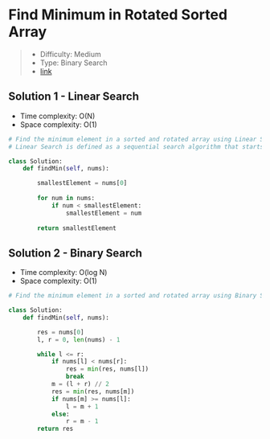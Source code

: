 # Find Minimum in Rotated Sorted Array

> - Difficulty: Medium
> - Type: Binary Search
> - [link](https://leetcode.com/problems/find-minimum-in-rotated-sorted-array/)

## Solution 1 - Linear Search
- Time complexity: O(N)
- Space complexity: O(1)

```python
# Find the minimum element in a sorted and rotated array using Linear Search
# Linear Search is defined as a sequential search algorithm that starts at one end and goes through each element of a list until the desired element is found, otherwise the search continues till the end of the data set. It is the easiest searching algorithm.

class Solution:
    def findMin(self, nums):

        smallestElement = nums[0]
        
        for num in nums:
            if num < smallestElement:
                smallestElement = num
                
        return smallestElement

```

## Solution 2 - Binary Search
- Time complexity: O(log N)
- Space complexity: O(1)

```python
# Find the minimum element in a sorted and rotated array using Binary Search

class Solution:
    def findMin(self, nums):

        res = nums[0]
        l, r = 0, len(nums) - 1

        while l <= r:
            if nums[l] < nums[r]:
                res = min(res, nums[l])
                break
            m = (l + r) // 2
            res = min(res, nums[m])
            if nums[m] >= nums[l]:
                l = m + 1
            else:
                r = m - 1
        return res

```